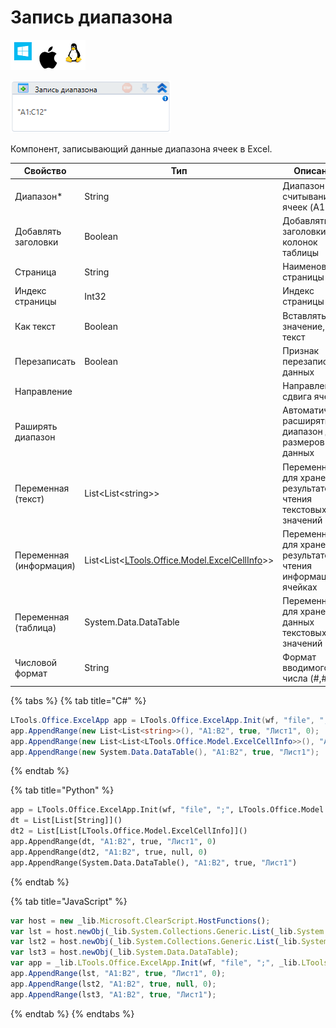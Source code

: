 # Запись диапазона

![](<../../../.gitbook/assets/image (792).png>)

![](<../../../.gitbook/assets/image (317).png>)

Компонент, записывающий данные диапазона ячеек в Excel.

| Свойство                | Тип                                                                          | Описание                                                        |
| ----------------------- | ---------------------------------------------------------------------------- | --------------------------------------------------------------- |
| Диапазон\*              | String                                                                       | Диапазон считывания ячеек (A1:D12)                              |
| Добавлять заголовки     | Boolean                                                                      | Добавлять заголовки колонок таблицы                             |
| Страница                | String                                                                       | Наименование страницы                                           |
| Индекс страницы         | Int32                                                                        | Индекс страницы                                                 |
| Как текст               | Boolean                                                                      | Вставлять значение, как текст                                   |
| Перезаписать            | Boolean                                                                      | Признак перезаписи данных                                       |
| Направление             |                                                                              | Направление сдвига ячеек                                        |
| Раширять диапазон       |                                                                              | Автоматически расширять диапазон до размеров данных             |
| Переменная (текст)      | List\<List\<string>>                                                         | Переменная для хранения результатов чтения текстовых значений   |
| Переменная (информация) | List\<List<[LTools.Office.Model.ExcelCellInfo](datatypes/excelcellinfo.md)>> | Переменная для хранения результатов чтения информации о ячейках |
| Переменная (таблица)    | System.Data.DataTable                                                        | Переменная для хранения данных текстовых значений               |
| Числовой формат         | String                                                                       | Формат вводимого числа (#,#)                                    |

{% tabs %}
{% tab title="C#" %}
```csharp
LTools.Office.ExcelApp app = LTools.Office.ExcelApp.Init(wf, "file", ";", LTools.Office.Model.InteropTypes.DX);
app.AppendRange(new List<List<string>>(), "A1:B2", true, "Лист1", 0);
app.AppendRange(new List<List<LTools.Office.Model.ExcelCellInfo>>(), "A1:B2", true, null, 0);
app.AppendRange(new System.Data.DataTable(), "A1:B2", true, "Лист1");
```
{% endtab %}

{% tab title="Python" %}
```python
app = LTools.Office.ExcelApp.Init(wf, "file", ";", LTools.Office.Model.InteropTypes.DX)
dt = List[List[String]]()
dt2 = List[List[LTools.Office.Model.ExcelCellInfo]]()
app.AppendRange(dt, "A1:B2", true, "Лист1", 0)
app.AppendRange(dt2, "A1:B2", true, null, 0)
app.AppendRange(System.Data.DataTable(), "A1:B2", true, "Лист1")
```
{% endtab %}

{% tab title="JavaScript" %}
```javascript
var host = new _lib.Microsoft.ClearScript.HostFunctions();
var lst = host.newObj(_lib.System.Collections.Generic.List(_lib.System.Collections.Generic.List(_lib.System.String)));
var lst2 = host.newObj(_lib.System.Collections.Generic.List(_lib.System.Collections.Generic.List(_lib.LTools.Office.Model.ExcelCellInfo)));
var lst3 = host.newObj(_lib.System.Data.DataTable);
var app = _lib.LTools.Office.ExcelApp.Init(wf, "file", ";", _lib.LTools.Office.Model.InteropTypes.DX);
app.AppendRange(lst, "A1:B2", true, "Лист1", 0);
app.AppendRange(lst2, "A1:B2", true, null, 0);
app.AppendRange(lst3, "A1:B2", true, "Лист1");
```
{% endtab %}
{% endtabs %}

